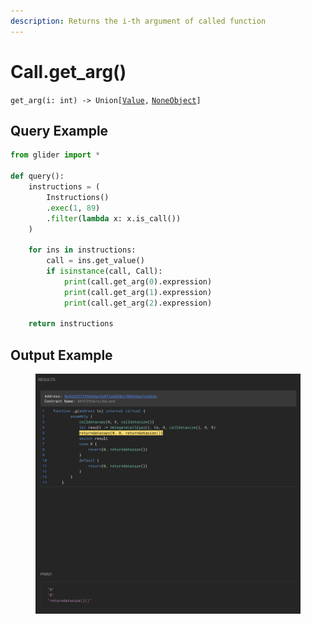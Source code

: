 ```yaml
---
description: Returns the i-th argument of called function
---
```


# Call.get\_arg()

`get_arg(i: int) -> Union[`[`Value`](../value/)`,` [`NoneObject`](../../internal/noneobject/)`]`

## Query Example

```python
from glider import *

def query():
    instructions = (
        Instructions()
        .exec(1, 89)
        .filter(lambda x: x.is_call())
    )

    for ins in instructions:
        call = ins.get_value()
        if isinstance(call, Call):
            print(call.get_arg(0).expression)
            print(call.get_arg(1).expression)
            print(call.get_arg(2).expression)

    return instructions
```

## Output Example

<figure><img src="../../../.gitbook/assets/image (1) (1) (1) (1) (1) (1) (1) (1) (2) (1) (1).png" alt=""><figcaption></figcaption></figure>

